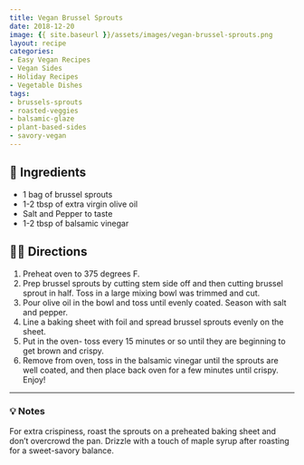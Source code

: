 ```yaml
---
title: Vegan Brussel Sprouts
date: 2018-12-20
image: {{ site.baseurl }}/assets/images/vegan-brussel-sprouts.png
layout: recipe
categories:
- Easy Vegan Recipes
- Vegan Sides
- Holiday Recipes
- Vegetable Dishes
tags:
- brussels-sprouts
- roasted-veggies
- balsamic-glaze
- plant-based-sides
- savory-vegan
---
```


## 🧾 Ingredients

- 1 bag of brussel sprouts
- 1-2 tbsp of extra virgin olive oil
- Salt and Pepper to taste
- 1-2 tbsp of balsamic vinegar

## 👩‍🍳 Directions

1. Preheat oven to 375 degrees F.
2. Prep brussel sprouts by cutting stem side off and then cutting brussel sprout in half. Toss in a large mixing bowl was trimmed and cut.
3. Pour olive oil in the bowl and toss until evenly coated. Season with salt and pepper.
4. Line a baking sheet with foil and spread brussel sprouts evenly on the sheet.
5. Put in the oven- toss every 15 minutes or so until they are beginning to get brown and crispy.
6. Remove from oven, toss in the balsamic vinegar until the sprouts are well coated, and then place back oven for a few minutes until crispy. Enjoy!


---

### 💡 Notes

For extra crispiness, roast the sprouts on a preheated baking sheet and don’t overcrowd the pan. Drizzle with a touch of maple syrup after roasting for a sweet-savory balance.
